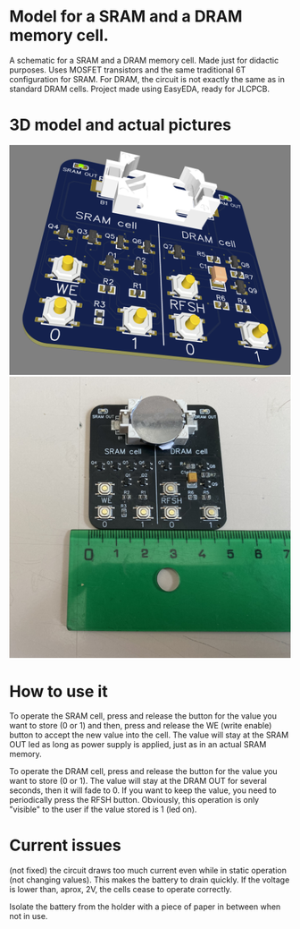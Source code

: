 # Model for a SRAM and a DRAM memory cell.
A schematic for a SRAM and a DRAM memory cell. Made just for didactic purposes.
Uses MOSFET transistors and the same traditional 6T configuration for SRAM. For DRAM, the circuit is not exactly the same as in standard DRAM cells.
Project made using EasyEDA, ready for JLCPCB.

# 3D model and actual pictures
![3D model](/pictures/placa_3d.png)
![actual picture of a board](/pictures/IMG_2871.jpg)

# How to use it
To operate the SRAM cell, press and release the button for the value you want to store (0 or 1) and then, press and release the WE (write enable) button to accept the new value into the cell.
The value will stay at the SRAM OUT led as long as power supply is applied, just as in an actual SRAM memory.

To operate the DRAM cell, press and release the button for the value you want to store (0 or 1).
The value will stay at the DRAM OUT for several seconds, then it will fade to 0.
If you want to keep the value, you need to periodically press the RFSH button.
Obviously, this operation is only "visible" to the user if the value stored is 1 (led on).

# Current issues
(not fixed) the circuit draws too much current even while in static operation (not changing values). This makes the battery to drain quickly. If the voltage is lower than, aprox, 2V, the cells cease to operate correctly.

Isolate the battery from the holder with a piece of paper in between when not in use.
